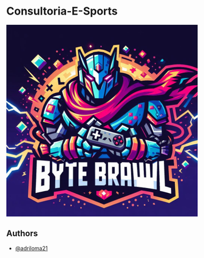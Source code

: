 # Consultoria-E-Sports

![Logo](https://github.com/ByteBrawl-Consulting/Consultoria-E-Sports/blob/main/Logo.jpg)

## Authors

- [@adriloma21](https://github.com/adriloma21)
